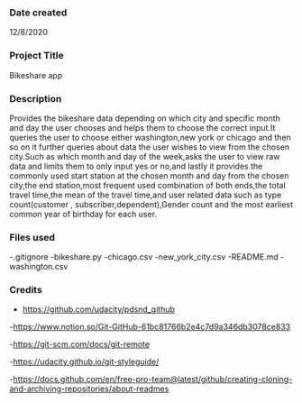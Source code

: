 ### Date created
12/8/2020

### Project Title
Bikeshare app

### Description
Provides the bikeshare data depending on which city and specific month and day the user chooses and helps them to choose the correct input.It queries the user to choose either washington,new york or chicago and then so on it further queries about data the user wishes to view from the chosen city.Such as which month and day of the week,asks the user to view raw data and limits them to only input yes or no,and lastly it provides the commonly used start station at the chosen month and day from the chosen city,the end station,most frequent used combination of both ends,the total travel time,the mean of the travel time,and user related data such as type count(customer , subscriber,dependent),Gender count and the most earliest common year of birthday for each user.

### Files used
-.gitignore
-bikeshare.py
-chicago.csv
-new_york_city.csv
-README.md
-washington.csv

### Credits
- https://github.com/udacity/pdsnd_github

-https://www.notion.so/Git-GitHub-61bc81766b2e4c7d9a346db3078ce833

-https://git-scm.com/docs/git-remote

-https://udacity.github.io/git-styleguide/

-https://docs.github.com/en/free-pro-team@latest/github/creating-cloning-and-archiving-repositories/about-readmes

